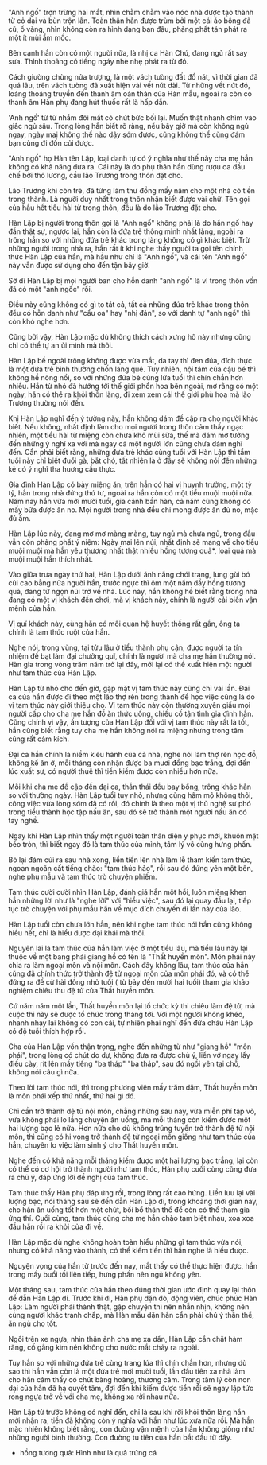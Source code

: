 "Anh ngố" trợn trừng hai mắt, nhìn chằm chằm vào nóc nhà được tạo thành từ cỏ dại và bùn trộn lẫn. Toàn thân hắn được trùm bởi một cái áo bông đã cũ, ố vàng, nhìn không còn ra hình dạng ban đâu, phảng phất tán phát ra một ít mùi ẩm mốc.

Bên cạnh hắn còn có một người nữa, là nhị ca Hàn Chú, đang ngủ rất say sưa. Thỉnh thoảng có tiếng ngáy nhè nhẹ phát ra từ đó.

Cách giường chừng nửa trượng, là một vách tường đất đổ nát, vì thời gian đã quá lâu, trên vách tường đã xuất hiện vài vết nứt dài. Từ những vết nứt đó, loáng thoáng truyền đến thanh âm oán thán của Hàn mẫu, ngoài ra còn có thanh âm Hàn phụ đang hút thuốc rất là hấp dẫn.

'Anh ngố' từ từ nhắm đôi mắt có chút bức bối lại. Muốn thật nhanh chìm vào giấc ngủ sâu. Trong lòng hắn biết rõ ràng, nếu bây giờ mà còn không ngủ ngay, ngày mai không thể nào dậy sớm được, cũng không thể cùng đám bạn cùng đi đốn củi được.

"Anh ngố" họ Hàn tên Lập, loại danh tự có ý nghĩa như thế này cha mẹ hắn không có khả năng đưa ra. Cái này là do phụ thân hắn dùng rượu oa đầu chế bởi thô lương, cầu lão Trương trong thôn đặt cho.

Lão Trương khi còn trẻ, đã từng làm thư đồng mấy năm cho một nhà có tiền trong thành. Là người duy nhất trong thôn nhận biết được vài chữ. Tên gọi của hầu hết tiểu hài tử trong thôn, đều là do lão Trương đặt cho.

Hàn Lập bị người trong thôn gọi là "Anh ngố" không phải là do hắn ngố hay đần thật sự, ngược lại, hắn còn là đứa trẻ thông minh nhất làng, ngoài ra trông hắn so với những đứa trẻ khác trong làng không có gì khác biệt. Trừ những người trong nhà ra, hắn rất ít khi nghe thấy nguời ta gọi tên chính thức Hàn Lập của hắn, mà hầu như chỉ là "Anh ngố", và cái tên "Anh ngố" này vẫn được sử dụng cho đến tận bây giờ.

Sở dĩ Hàn Lập bị mọi người ban cho hỗn danh "anh ngố" là vì trong thôn vốn đã có một "anh ngốc" rồi.

Điều này cũng không có gì to tát cả, tất cả những đứa trẻ khác trong thôn đều có hỗn danh như "cẩu oa" hay "nhị đản", so với danh tự "anh ngố" thì còn khó nghe hơn.

Cũng bởi vậy, Hàn Lập mặc dù không thích cách xưng hô này nhưng cũng chỉ có thể tự an ủi mình mà thôi.

Hàn Lập bề ngoài trông không được vừa mắt, da tay thì đen đúa, đích thực là một đứa trẻ bình thường chốn làng quê. Tuy nhiên, nội tâm của cậu bé thì không hề nông nổi, so với những đứa bé cùng lứa tuổi thì chín chắn hơn nhiều. Hắn từ nhỏ đã hướng tới thế giới phồn hoa bên ngoài, mơ rằng có một ngày, hắn có thể ra khỏi thôn làng, đi xem xem cái thế giới phù hoa mà lão Trương thường nói đến.

Khi Hàn Lập nghĩ đến ý tưởng này, hắn không dám đề cập ra cho người khác biết. Nếu không, nhất định làm cho mọi người trong thôn cảm thấy ngạc nhiên, một tiểu hài tử miệng còn chưa khô mùi sữa, thế mà dám mơ tưởng đến những ý nghĩ xa vời mà ngay cả một người lớn cũng chưa dám nghĩ đến. Cần phải biết rằng, những đưa trẻ khác cùng tuổi với Hàn Lập thì tầm tuổi này chỉ biết đuổi gà, bắt chó, tất nhiên là ở đây sẽ không nói đến những kẻ có ý nghĩ tha huơng cầu thực.

Gia đình Hàn Lập có bảy miệng ăn, trên hắn có hai vị huynh trưởng, một tỷ tỷ, hắn trong nhà đứng thứ tư, ngoài ra hắn còn có một tiểu muội muội nữa. Năm nay hắn vừa mới mười tuổi, gia cảnh bần hàn, cả năm cũng không có mấy bữa được ăn no. Mọi người trong nhà đều chỉ mong được ăn đủ no, mặc đủ ấm.

Hàn Lập lúc này, đang mơ mơ màng màng, tuy ngủ mà chưa ngủ, trong đầu vẫn còn phảng phất ý niệm: Ngày mai lên núi, nhất định sẽ mang về cho tiểu muội muội mà hắn yêu thương nhất thật nhiều hồng tương quả*, loại quả mà muội muội hắn thích nhất.

Vào giữa trưa ngày thứ hai, Hàn Lập dưới ánh nắng chói trang, lưng gùi bó củi cao bằng nửa người hắn, trước ngực thì ôm một nắm đầy hồng tương quả, đang từ ngọn núi trở về nhà. Lúc này, hắn không hề biết rằng trong nhà đang có một vị khách đến chơi, mà vị khách này, chính là người cải biến vận mệnh của hắn.

Vị quí khách này, cùng hắn có mối quan hệ huyết thống rất gần, ông ta chính là tam thúc ruột của hắn.

Nghe nói, trong vùng, tại tửu lâu ở tiểu thành phụ cận, được nguời ta tín nhiệm đề bạt làm đại chưởng quĩ, chính là người mà cha mẹ hắn thường nói. Hàn gia trong vòng trăm năm trở lại đây, mới lại có thể xuất hiện một người như tam thúc của Hàn Lập.

Hàn Lập từ nhỏ cho đến giờ, gặp mặt vị tam thúc này cũng chỉ vài lần. Đại ca của hắn được đi theo một lão thợ rèn trong thành để học việc cũng là do vị tam thúc này giới thiệu cho. Vị tam thúc này còn thường xuyên giấu mọi người cấp cho cha mẹ hắn đồ ăn thức uống, chiếu cố tận tình gia đình hắn. Cũng chính vì vậy, ấn tượng của Hàn Lập đối với vị tam thúc này rất là tốt, hắn cũng biết rằng tuy cha mẹ hắn không nói ra miệng nhưng trong tâm cũng rất cảm kích.

Đại ca hắn chính là niềm kiêu hãnh của cả nhà, nghe nói làm thợ rèn học đồ, không kể ăn ở, mỗi tháng còn nhận được ba mươi đồng bạc trắng, đợi đến lúc xuất sư, có người thuê thì tiền kiếm được còn nhiều hơn nữa.

Mỗi khi cha mẹ đề cập đến đại ca, thần thái đều bay bổng, trông khác hẳn so với thường ngày. Hàn Lập tuổi tuy nhỏ, nhưng cũng hâm mộ không thôi, công việc vừa lòng sớm đã có rồi, đó chính là theo một vị thủ nghệ sư phó trong tiểu thành học tập nấu ăn, sau đó sẽ trở thành một người nấu ăn có tay nghề.

Ngay khi Hàn Lập nhìn thấy một người toàn thân diện y phục mới, khuôn mặt béo tròn, thì biết ngay đó là tam thúc của mình, tâm lý vô cùng hưng phấn.

Bỏ lại đám củi ra sau nhà xong, liền tiến lên nhà làm lễ tham kiến tam thúc, ngoan ngoãn cất tiếng chào: "tam thúc hảo", rồi sau đó đứng yên một bên, nghe phụ mẫu và tam thúc trò chuyện phiếm.

Tam thúc cười cười nhìn Hàn Lập, đánh giá hắn một hồi, luôn miệng khen hắn những lời như là "nghe lời" với "hiểu việc", sau đó lại quay đầu lại, tiếp tục trò chuyện với phụ mẫu hắn về mục đích chuyến đi lần này của lão.

Hàn Lập tuổi còn chưa lớn hẳn, nên khi nghe tam thúc nói hắn cũng không hiểu hết, chỉ là hiểu được đại khái mà thôi.

Nguyên lai là tam thúc của hắn làm việc ở một tiểu lâu, mà tiểu lâu này lại thuộc về một bang phái giang hồ có tên là "Thất huyền môn". Môn phái này chia ra làm ngoại môn và nội môn. Cách đây không lâu, tam thúc của hắn cũng đã chính thức trở thành đệ tử ngoại môn của môn phái đó, và có thể đứng ra đề cử hài đồng nhỏ tuổi ( từ bảy đến mười hai tuổi) tham gia khảo nghiệm chiêu thu đệ tử của Thất huyền môn.

Cứ năm năm một lần, Thất huyền môn lại tổ chức kỳ thi chiêu lãm đệ tử, mà cuộc thi này sẽ được tổ chức trong tháng tới. Với một người không khéo, nhanh nhạy lại không có con cái, tự nhiên phải nghĩ đến đứa cháu Hàn Lập có độ tuổi thích hợp rồi.

Cha của Hàn Lập vốn thận trọng, nghe đến những từ như "giang hồ" "môn phái", trong lòng có chút do dự, không đưa ra được chủ ý, liền vớ ngay lấy điếu cày, rít lên mấy tiếng "ba tháp" "ba tháp", sau đó ngồi yên tại chỗ, không nói câu gì nữa.

Theo lời tam thúc nói, thì trong phương viên mấy trăm dặm, Thất huyền môn là môn phái xếp thứ nhất, thứ hai gì đó.

Chỉ cần trở thành đệ tử nội môn, chẳng những sau này, vừa miễn phí tập võ, vừa không phải lo lắng chuyện ăn uống, mà mỗi tháng còn kiếm được một hai lượng bạc lẻ nữa. Hơn nữa cho dù không trúng tuyển trở thành đệ tử nội môn, thì cũng có hi vọng trở thành đệ tử ngoại môn giống như tam thúc của hắn, chuyên lo việc làm sinh ý cho Thất huyền môn.

Nghe đến có khả năng mỗi tháng kiếm được một hai lượng bạc trắng, lại còn có thể có cơ hội trở thành người như tam thúc, Hàn phụ cuối cùng cũng đưa ra chủ ý, đáp ứng lời đề nghị của tam thúc.

Tam thúc thấy Hàn phụ đáp ứng rồi, trong lòng rất cao hứng. Liền lưu lại vài lượng bạc, nói tháng sau sẽ đến dẫn Hàn Lập đi, trong khoảng thời gian này, cho hắn ăn uống tốt hơn một chút, bồi bổ thân thể để còn có thể tham gia ứng thí. Cuối cùng, tam thúc cùng cha mẹ hắn chào tạm biệt nhau, xoa xoa đầu hắn rồi ra khỏi cửa đi về.

Hàn Lập mặc dù nghe không hoàn toàn hiểu những gì tam thúc vừa nói, nhưng có khả năng vào thành, có thể kiếm tiền thì hắn nghe là hiểu được.

Nguyện vọng của hắn từ trước đến nay, mắt thấy có thể thực hiện được, hắn trong mấy buổi tối liên tiếp, hưng phấn nên ngủ không yên.

Một tháng sau, tam thúc của hắn theo đúng thời gian ước định quay lại thôn để dẫn Hàn Lập đi. Trước khi đi, Hàn phụ dặn dò, động viên, chúc phúc Hàn Lập: Làm người phải thành thật, gặp chuyện thì nên nhẫn nhịn, không nên cùng người khác tranh chấp, mà Hàn mẫu dặn hắn cần phải chú ý thân thể, ăn ngủ cho tốt.

Ngồi trên xe ngựa, nhìn thân ảnh cha mẹ xa dần, Hàn Lập cắn chặt hàm răng, cố gắng kìm nén không cho nước mắt chảy ra ngoài.

Tuy hắn so với những đứa trẻ cùng trang lứa thì chín chắn hơn, nhưng dù sao thì hắn vẫn còn là một đứa trẻ mới mười tuổi, lần đầu tiên xa nhà làm cho hắn cảm thấy có chút bàng hoàng, thương cảm. Trong tâm lý còn non dại của hắn đã hạ quyết tâm, đợi đến khi kiếm được tiền rồi sẽ ngay lập tức rong ngựa trở về với cha mẹ, không xa rời nhau nữa.

Hàn Lập từ trước không có nghĩ đến, chỉ là sau khi rời khỏi thôn làng hắn mới nhận ra, tiền đã không còn ý nghĩa với hắn như lúc xưa nữa rồi. Mà hắn mặc nhiên không biết rằng, con đường vận mệnh của hắn không giống như những người bình thường. Con đường tu tiên của hắn bắt đầu từ đây.

* hồng tương quả: Hình như là quả trứng cá